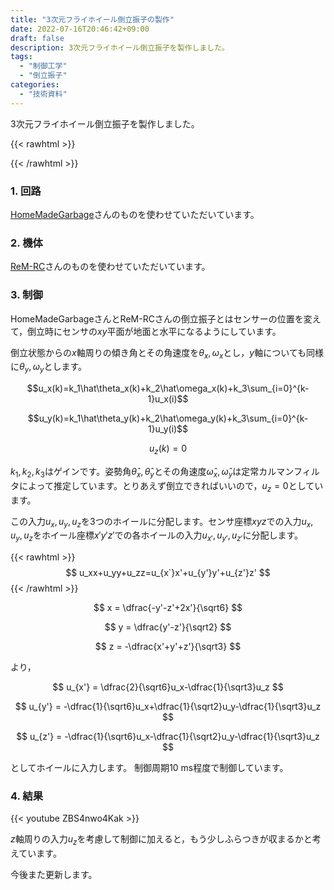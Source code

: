 ```yaml
---
title: "3次元フライホイール倒立振子の製作"
date: 2022-07-16T20:46:42+09:00
draft: false
description: 3次元フライホイール倒立振子を製作しました。
tags:
  - "制御工学"
  - "倒立振子"
categories:
  - "技術資料"
---
```


3次元フライホイール倒立振子を製作しました。

<!--more-->

{{< rawhtml >}}
<script src="https://cdnjs.cloudflare.com/ajax/libs/mathjax/2.7.4/MathJax.js?config=TeX-AMS-MML_HTMLorMML"></script>
<script type="text/x-mathjax-config">
    MathJax.Hub.Config({tex2jax: {inlineMath: [['$','$'], ['\\(','\\)']]}});
</script>
{{< /rawhtml >}}

### 1. 回路
[HomeMadeGarbage](https://shop.homemadegarbage.com/product-category/hmg/)さんのものを使わせていただいています。

### 2. 機体
[ReM-RC](https://www.youtube.com/watch?v=AJQZFHJzwt4&list=LL&index=10&t=263s)さんのものを使わせていただいています。

### 3. 制御
HomeMadeGarbageさんとReM-RCさんの倒立振子とはセンサーの位置を変えて，倒立時にセンサの$xy$平面が地面と水平になるようにしています。

倒立状態からの$x$軸周りの傾き角とその角速度を$\theta_x,\omega_x$とし，$y$軸についても同様に$\theta_y,\omega_y$とします。

$$u_x(k)=k_1\hat\theta_x(k)+k_2\hat\omega_x(k)+k_3\sum_{i=0}^{k-1}u_x(i)$$

$$u_y(k)=k_1\hat\theta_y(k)+k_2\hat\omega_y(k)+k_3\sum_{i=0}^{k-1}u_y(i)$$

$$u_z(k) = 0$$

$k_1,k_2,k_3$はゲインです。姿勢角$\hat\theta_x,\hat\theta_y$とその角速度$\hat\omega_x,\hat\omega_y$は定常カルマンフィルタによって推定しています。とりあえず倒立できればいいので，$u_z=0$としています。

この入力$u_x,u_y,u_z$を3つのホイールに分配します。センサ座標$xyz$での入力$u_x,u_y,u_z$をホイール座標$x'y'z'$での各ホイールの入力$u_{x'},u_{y'},u_{z'}$に分配します。

{{< rawhtml >}}
$$
u_xx+u_yy+u_zz=u_{x`}x'+u_{y'}y'+u_{z'}z'
$$
{{< /rawhtml >}}

$$
x = \dfrac{-y'-z'+2x'}{\sqrt6}
$$

$$
y = \dfrac{y'-z'}{\sqrt2}
$$

$$
z = -\dfrac{x'+y'+z'}{\sqrt3}
$$

より，

$$
u_{x'} = \dfrac{2}{\sqrt6}u_x-\dfrac{1}{\sqrt3}u_z
$$

$$
u_{y'} = -\dfrac{1}{\sqrt6}u_x+\dfrac{1}{\sqrt2}u_y-\dfrac{1}{\sqrt3}u_z
$$

$$
u_{z'} = -\dfrac{1}{\sqrt6}u_x-\dfrac{1}{\sqrt2}u_y-\dfrac{1}{\sqrt3}u_z
$$

としてホイールに入力します。
制御周期$10\ \text{ms}$程度で制御しています。

### 4. 結果
{{< youtube ZBS4nwo4Kak >}}

$z$軸周りの入力$u_z$を考慮して制御に加えると，もう少しふらつきが収まるかと考えています。

今後また更新します。


